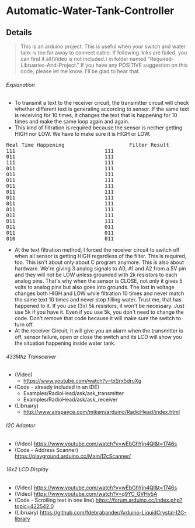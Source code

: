 # Automatic-Water-Tank-Controller
## Details
> This is an arduino project.
> This is useful when your switch and water tank is too far away to connect cable.
> If following links are failed, you can find it all(Video is not included.) in folder named "Required-Libruaries-And-Project."
> If you have any POSITIVE suggestion on this code, please let me know. I'll be glad to hear that.

###### Explanation
- To transmit a text to the receiver circuit, the transmitter circuit will check whether different text is generating according to sensor. If the same text is receiving for 10 times, it changes the text that is happening for 10 times and make the same loop again and again. 
- This kind of filtration is required because the sensor is neither getting HIGH nor LOW. We have to make sure it is HIGH or LOW.
<pre>
Real Time Happening						Filter Result
111								111
011								111
111								111
011								111
011								111
011								111
011								111
011								111
011								111
011								111
011								111
011								111
011								111
011								011
011								011
010								011
</pre>
- At the text filtration method, I forced the receiver circuit to switch off when all sensor is getting HIGH regardless of the filter. This is required, too. This isn't about only about C program anymore. This is also about hardware. We're giving 3 analog signals to A0, A1 and A2 from a 5V pin and they will not be LOW unless grounded with 2k resistors to each analog pins. That's why when the sensor is CLOSE, not only it gives 5 volts to analog pins but also goes into grounds. The lost in voltage changes both HIGH and LOW while filtration 10 times and never match the same text 10 times and never stop filling water. Trust me, that has happened to it. If you use (3x) 5k resistors, it won't be necessary. Just use 5k if you have it. Even if you use 5k, you don't need to change the code. Don't remove that code because it will make sure the switch to turn off.
- At the receiver Circuit, it will give you an alarm when the transmitter is off, sensor failure, open or close the switch and its LCD will show you the situation happening inside water tank.

###### 433Mhz Transceiver
- (Video) 
   - https://www.youtube.com/watch?v=txSrx5druXg
- (Code - already included in an IDE) 
   - Examples/RadioHead/ask/ask_transmitter
   - Examples/RadioHead/ask/ask_receiver
- (Libruary) 
   - http://www.airspayce.com/mikem/arduino/RadioHead/index.html

###### I2C Adaptor
- (Video) https://www.youtube.com/watch?v=wEbGhYjn4QI&t=1746s
- (Code - Address Scanner) https://playground.arduino.cc/Main/I2cScanner/

###### 16x2 LCD Display
- (Video) https://www.youtube.com/watch?v=wEbGhYjn4QI&t=1746s
- (Video) https://www.youtube.com/watch?v=q9YC_GVHy5A
- (Code - Scrolling text in one line) https://forum.arduino.cc/index.php?topic=422542.0
- (Libruary) https://github.com/fdebrabander/Arduino-LiquidCrystal-I2C-library
